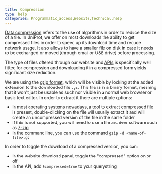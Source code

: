 ```yaml
---
title: Compression
type: help
categories: Programmatic_access,Website,Technical,help
---
```


[Data compression](https://en.wikipedia.org/wiki/Data_compression) refers to the
use of algorithms in order to reduce the size of a file. In UniProt, we offer on
most downloads the ability to get compressed files in order to speed up its
download time and reduce network usage. It also allows to have a smaller file on
disk in case it needs to be exchanged or moved (through email or USB drive)
before processing.

The type of files offered through our website and
[APIs](https://www.uniprot.org/help/api) is specifically well fitted for
compression and downloading it in a compressed form yields significant size
reduction.

We are using the [gzip format](https://en.wikipedia.org/wiki/Gzip), which will
be visible by looking at the added extension to the downloaded file `.gz`. This
file is in a binary format, meaning that it won't just be usable as such nor
visible in a normal web browser or basic text editor. In order to extract it
there are multiple options:
- In most operating systems nowadays, a tool to extract compressed file is
present, double-clicking on the file will usually extract it and will create an
uncompressed version of the file in the same folder
- If this is not supported, you will need to use a file archiver software such
as [7-zip](https://www.7-zip.org/).
- In the command line, you can use the command `gzip -d <name-of-file>.gz`

In order to toggle the download of a compressed version, you can:
- In the website download panel, toggle the "compressed" option on or off
- In the API, add `&compressed=true` to your querystring